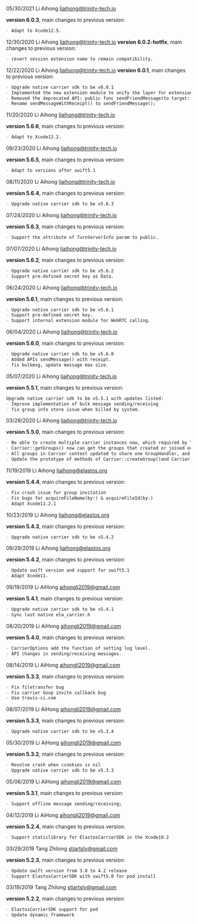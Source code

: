 05/30/2021 Li Aihong liaihong@trinity-tech.io

**version 6.0.3**, main changes to previous version:

```markdown
- Adapt to Xcode12.5.
```

12/30/2020 Li Aihong liaihong@trinity-tech.io
**version 6.0.2-hotfix**, main changes to previous version:

```markdown
- revert session extension name to remain compatibility.
```

12/22/2020 Li Aihong liaihong@trinity-tech.io
**version 6.0.1**, main changes to previous version:

```markdown
- Upgrade native carrier sdk to be v6.0.1
- Implemented the new extension module to unify the layer for extension modules, such as session, file-transfer, and WebRTC wrapper;
- Removed the deprecated API: public func sendFriendMessage(to target: String, _ withMessage: String) throws;
- Rename sendMessageWithReceipt() to sendFriendMessage();
```

11/20/2020 Li Aihong liaihong@trinity-tech.io

**version 5.6.6**, main changes to previous version:

```markdown
- Adapt to Xcode12.2.
```
09/23/2020 Li Aihong liaihong@trinity-tech.io

**version 5.6.5**, main changes to previous version:

```markdown
- Adapt to versions after swift5.1
```

08/11/2020 Li Aihong liaihong@trinity-tech.io

**version 5.6.4**, main changes to previous version:

```markdown
- Upgrade native carrier sdk to be v5.6.3
```

07/24/2020 Li Aihong liaihong@trinity-tech.io

**version 5.6.3**, main changes to previous version:

```markdown
- Support the attribute of TurnServerInfo param to public.
```

07/07/2020 Li Aihong liaihong@trinity-tech.io

**version 5.6.2**, main changes to previous version:

```markdown
- Upgrade native carrier sdk to be v5.6.2
- Support pre-defined secret key as Data.
```

06/24/2020 Li Aihong liaihong@trinity-tech.io

**version 5.6.1**, main changes to previous version:

```markdown
- Upgrade native carrier sdk to be v5.6.1
- Support pre-defined secret key.
- Support internal extension module for WebRTC calling.
```

06/04/2020 Li Aihong liaihong@trinity-tech.io

**version 5.6.0**, main changes to previous version:

```markdown
- Upgrade native carrier sdk to be v5.6.0
- Added APIs sendMessage() with receipt.
- fix bulkmsg, update message max size.
```

05/07/2020 Li Aihong liaihong@trinity-tech.io

**version 5.5.1**, main changes to previous version:

```markdown
Upgrade native carrier sdk to be v5.5.1 with updates listed:
- Improve implementation of bulk message sending/receiving
- fix group info store issue when killed by system.
```

03/28/2020 Li Aihong liaihong@trinity-tech.io

**version 5.5.0**, main changes to previous version:

```markdown
- Be able to create multiple carrier instances now, which required by Trinity (or elastOS). General application over Carrier network should still keep using singleton carrier instance under application context.
- Carrier::getGroups() now can get the groups that created or joined over the previous online time;
- All groups in Carrier context updated to share one GroupHandler, and become part of CarrierHandler. 
- Update the prototype of methods of Carrier::createGroup()and Carrier::joinGroup(), which removed GroupHandler from parameter list.
```

11/19/2019 Li Aihong liaihong@elastos.org

**version 5.4.4**, main changes to previous version:

```markdown
- Fix crash issue for group invitation
- Fix bugs for acquireFileName(by:) & acquireFileId(by:)
- Adapt Xcode11.2.1
```

10/23/2019 Li Aihong liaihong@elastos.org

**version 5.4.3**, main changes to previous version:

```markdown
- Upgrade native carrier sdk to be v5.4.2
```

09/29/2019 Li Aihong liaihong@elastos.org

**version 5.4.2**, main changes to previous version:

```markdown
- Update swift version and support for swift5.1
- Adapt Xcode11.
```

09/19/2019 Li AiHong aihongli2019@gmail.com

**version 5.4.1**, main changes to previous version:

```markdown
- Upgrade native carrier sdk to be v5.4.1
- Sync last native ela_carrier.h
```

08/20/2019 Li AiHong aihongli2019@gmail.com

**version 5.4.0**, main changes to previous version:

```markdown
- CarrierOptions add the function of setting log level.
- API changes in sending/receiving messages.
```

08/14/2019 Li AiHong aihongli2019@gmail.com

**version 5.3.3**, main changes to previous version:

```markdown
- Fix filetransfer bug
- Fix carrier Goup invite callback bug
- Use travis-ci.com
```

08/07/2019 Li AiHong aihongli2019@gmail.com

**version 5.3.3**, main changes to previous version:

```markdown
- Upgrade native carrier sdk to be v5.3.4
```

05/30/2019 Li AiHong aihongli2019@gmail.com

**version 5.3.2**, main changes to previous version:

```markdown
- Resolve crash when ccookies is nil
- Upgrade native carrier sdk to be v5.3.3
```

05/06/2019 Li AiHong aihongli2019@gmail.com

**version 5.3.1**, main changes to previous version:

```markdown
- Support offline message sending/receiving;
```

04/12/2019 Li AiHong aihongli2019@gmail.com

**version 5.2.4**, main changes to previous version:

```markdown
- Support staticlibrary for ElastosCarrierSDK in the Xcode10.2
```

03/29/2019 Tang Zhilong stiartsly@gmail.com

**version 5.2.3**, main changes to previous version:

```markdown
- Update swift version from 3.0 to 4.2 release
- Support ElastosCarrierSDK with swift5.0 for pod install
```


03/19/2019 Tang Zhilong stiartsly@gmail.com

**version 5.2.2**, main changes to previous version:

```markdown
- ElastosCarrierSDK support for pod 
- Update dynamic framework 
```


